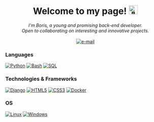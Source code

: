<h1 align="center">Welcome to my page! <img src="https://github.com/wervlad/wervlad/assets/24524555/766d336d-b87d-44ba-807c-c51de2bc6b4d" width="28px" alt="👋"></h1>

<p align="center">
    <i>
        I'm Boris, a young and promising back-end developer.<br>
        Open to collaborating on interesting and innovative projects.<br>
    </i><br>
    <a href="mailto:rizovoyb@yandex.ru">
        <img src="https://img.shields.io/badge/Email-blue?style=flat-square&logo=gmail&logoColor=white" alt="e-mail">
    </a>
</p>

### Languages
[![Python](https://img.shields.io/badge/python-black?style=for-the-badge&logo=python)](https://github.com/Truth711)
[![Bash](https://img.shields.io/badge/bash-black?style=for-the-badge&logo=gnu-bash&logoColor=white)](https://github.com/Truth711)
[![SQL](https://img.shields.io/badge/sql-black?style=for-the-badge&logo=mysql)](https://github.com/Truth711)

### Technologies & Frameworks
[![Django](https://img.shields.io/badge/django-black?style=for-the-badge&logo=django)](https://github.com/Truth711)
[![HTML5](https://img.shields.io/badge/html5-black?style=for-the-badge&logo=html5)](https://github.com/Truth711)
[![CSS3](https://img.shields.io/badge/css3-black?style=for-the-badge&logo=css3)](https://github.com/Truth711)
[![Docker](https://img.shields.io/badge/docker-black?style=for-the-badge&logo=docker)](https://github.com/Truth711)

### OS
[![Linux](https://img.shields.io/badge/linux-black?style=for-the-badge&logo=Linux)](https://github.com/Truth711)
[![Windows](https://img.shields.io/badge/Windows-black?style=for-the-badge&logo=Windows)](https://github.com/Truth711)
